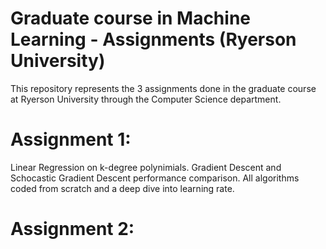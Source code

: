# Graduate course in Machine Learning - Assignments (Ryerson University)

This repository represents the 3 assignments done in the graduate course at Ryerson University through the Computer Science department. 

# Assignment 1: 
Linear Regression on k-degree polynimials. Gradient Descent and Schocastic Gradient Descent performance comparison. 
All algorithms coded from scratch and a deep dive into learning rate.

# Assignment 2: 
